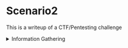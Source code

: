 # Scenario2
 
This is a writeup of a CTF/Pentesting challenge

<details><summary>Information Gathering</summary>
<p>

First things first, I ran a pingsweep scan using Nmap to identify possible targets across the network

![](/images/1.png)

We know have five targets:

* 192.168.22.1
* 192.168.22.20
* 192.168.22.30
* 192.168.22.40
* 192.168.22.45

With this information we can start scanning each one:

<details><summary>192.168.22.1</summary>
<p>
The IP of this machine could indicate that it is the router/default gateway of the network. Most routers either end in .1 or .254 for convenience. The first scan we run is a simple all ports scan outputting to a "normal" file.

![](/images/2%20pfsense%20allports.png)

</p>
</details>

<details><summary>192.168.22.20</summary>
<p>

</p>
</details>

<details><summary>192.168.22.30</summary>
<p>

</p>
</details>

<details><summary>192.168.22.40</summary>
<p>

</p>
</details>

<details><summary>192.168.22.45</summary>
<p>

</p>
</details>